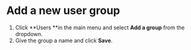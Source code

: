 

# Add a new user group

1. Click **Users&nbsp;**in the main menu and select **Add a group** from the dropdown.
2. Give the group a name and click **Save**.

&nbsp;